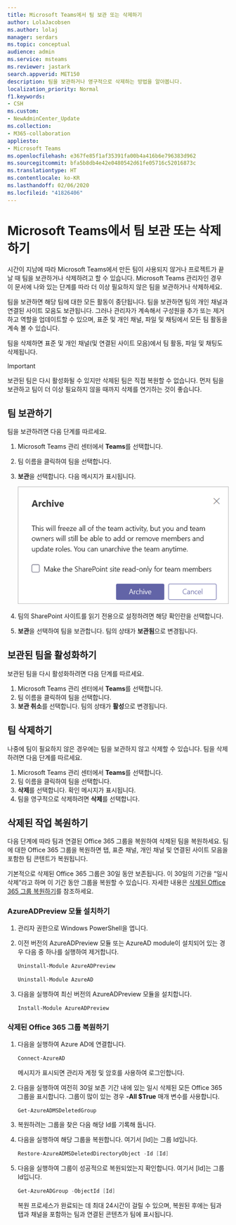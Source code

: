 ```yaml
---
title: Microsoft Teams에서 팀 보관 또는 삭제하기
author: LolaJacobsen
ms.author: lolaj
manager: serdars
ms.topic: conceptual
audience: admin
ms.service: msteams
ms.reviewer: jastark
search.appverid: MET150
description: 팀을 보관하거나 영구적으로 삭제하는 방법을 알아봅니다.
localization_priority: Normal
f1.keywords:
- CSH
ms.custom:
- NewAdminCenter_Update
ms.collection:
- M365-collaboration
appliesto:
- Microsoft Teams
ms.openlocfilehash: e367fe85f1af35391fa00b4a416b6e796383d962
ms.sourcegitcommit: bfa5b8db4e42e0480542d61fe05716c52016873c
ms.translationtype: HT
ms.contentlocale: ko-KR
ms.lasthandoff: 02/06/2020
ms.locfileid: "41826406"
---
```

<a name="archive-or-delete-a-team-in-microsoft-teams"></a>Microsoft Teams에서 팀 보관 또는 삭제하기
===========================================

시간이 지남에 따라 Microsoft Teams에서 만든 팀이 사용되지 않거나 프로젝트가 끝날 때 팀을 보관하거나 삭제하려고 할 수 있습니다. Microsoft Teams 관리자인 경우 이 문서에 나와 있는 단계를 따라 더 이상 필요하지 않은 팀을 보관하거나 삭제하세요.

팀을 보관하면 해당 팀에 대한 모든 활동이 중단됩니다. 팀을 보관하면 팀의 개인 채널과 연결된 사이트 모음도 보관됩니다.  그러나 관리자가 계속해서 구성원을 추가 또는 제거하고 역할을 업데이트할 수 있으며, 표준 및 개인 채널, 파일 및 채팅에서 모든 팀 활동을 계속 볼 수 있습니다.

팀을 삭제하면 표준 및 개인 채널(및 연결된 사이트 모음)에서 팀 활동, 파일 및 채팅도 삭제됩니다.

> [!IMPORTANT]
> 보관된 팀은 다시 활성화될 수 있지만 삭제된 팀은 직접 복원할 수 없습니다. 먼저 팀을 보관하고 팀이 더 이상 필요하지 않을 때까지 삭제를 연기하는 것이 좋습니다.

## <a name="archive-a-team"></a>팀 보관하기

팀을 보관하려면 다음 단계를 따르세요.

1. Microsoft Teams 관리 센터에서 **Teams**를 선택합니다.
2. 팀 이름을 클릭하여 팀을 선택합니다.
3. **보관**을 선택합니다. 다음 메시지가 표시됩니다.

    ![Teams 보관 메시지 스크린샷](media/teams-archive-message.png)

4. 팀의 SharePoint 사이트를 읽기 전용으로 설정하려면 해당 확인란을 선택합니다.
5. **보관**을 선택하여 팀을 보관합니다. 팀의 상태가 **보관됨**으로 변경됩니다.

## <a name="make-an-archived-team-active"></a>보관된 팀을 활성화하기

보관된 팀을 다시 활성화하려면 다음 단계를 따르세요.

1. Microsoft Teams 관리 센터에서 **Teams**를 선택합니다.
2. 팀 이름을 클릭하여 팀을 선택합니다.
3. **보관 취소**를 선택합니다. 팀의 상태가 **활성**으로 변경됩니다.

## <a name="delete-a-team"></a>팀 삭제하기

나중에 팀이 필요하지 않은 경우에는 팀을 보관하지 않고 삭제할 수 있습니다. 팀을 삭제하려면 다음 단계를 따르세요.

1.  Microsoft Teams 관리 센터에서 **Teams**를 선택합니다.
2.  팀 이름을 클릭하여 팀을 선택합니다.
3.  **삭제**를 선택합니다. 확인 메시지가 표시됩니다.
4.  팀을 영구적으로 삭제하려면 **삭제**를 선택합니다.

## <a name="restore-a-deleted-team"></a>삭제된 작업 복원하기

다음 단계에 따라 팀과 연결된 Office 365 그룹을 복원하여 삭제된 팀을 복원하세요. 팀에 대한 Office 365 그룹을 복원하면 탭, 표준 채널, 개인 채널 및 연결된 사이트 모음을 포함한 팀 콘텐트가 복원됩니다.

기본적으로 삭제된 Office 365 그룹은 30일 동안 보존됩니다. 이 30일의 기간을 “일시 삭제”라고 하며 이 기간 동안 그룹을 복원할 수 있습니다. 자세한 내용은 [삭제된 Office 365 그룹 복원하기](https://docs.microsoft.com/office365/admin/create-groups/restore-deleted-group)를 참조하세요.

### <a name="install-the-azureadpreview-module"></a>AzureADPreview 모듈 설치하기

1. 관리자 권한으로 Windows PowerShell을 엽니다.
2. 이전 버전의 AzureADPreview 모듈 또는 AzureAD module이 설치되어 있는 경우 다음 중 하나를 실행하여 제거합니다.

    ```PowerShell 
    Uninstall-Module AzureADPreview
    ```

    ```PowerShell
    Uninstall-Module AzureAD
    ```
3. 다음을 실행하여 최신 버전의 AzureADPreview 모듈을 설치합니다.

    ```PowerShell
    Install-Module AzureADPreview
    ```    

### <a name="restore-the-deleted-office-365-group"></a>삭제된 Office 365 그룹 복원하기

1. 다음을 실행하여 Azure AD에 연결합니다.
    ```PowerShell
    Connect-AzureAD
    ```
    메시지가 표시되면 관리자 계정 및 암호를 사용하여 로그인합니다.  
2. 다음을 실행하여 여전히 30일 보존 기간 내에 있는 일시 삭제된 모든 Office 365 그룹을 표시합니다. 그룹이 많이 있는 경우 **-All $True** 매개 변수를 사용합니다.
    ```PowerShell
    Get-AzureADMSDeletedGroup
    ``` 
3. 복원하려는 그룹을 찾은 다음 해당 Id를 기록해 둡니다.
4. 다음을 실행하여 해당 그룹을 복원합니다. 여기서 [Id]는 그룹 Id입니다.
    ```PowerShell
    Restore-AzureADMSDeletedDirectoryObject -Id [Id]
    ```
5.  다음을 실행하여 그룹이 성공적으로 복원되었는지 확인합니다. 여기서 [Id]는 그룹 Id입니다.
    ```PowerShell
    Get-AzureADGroup -ObjectId [Id]
    ```

    복원 프로세스가 완료되는 데 최대 24시간이 걸릴 수 있으며, 복원된 후에는 팀과 탭과 채널을 포함하는 팀과 연결된 콘텐츠가 팀에 표시됩니다.
